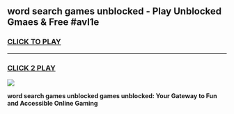 
## word search games unblocked - Play Unblocked Gmaes & Free #avl1e
<h3>
<a href="https://news.freeplayer.one?title=word_search_games_unblocked&ref=03M">CLICK TO PLAY</a></h3>
<hr>

<h3>
<a href="https://news.freeplayer.one?title=word_search_games_unblocked&ref=03M">CLICK 2 PLAY</a>
  
</h3>

<a href="https://news.freeplayer.one?title=word_search_games_unblocked&ref=03M"><img src="https://clearcache.store/games.png"></a>


**word search games unblocked games unblocked: Your Gateway to Fun and Accessible Online Gaming**
